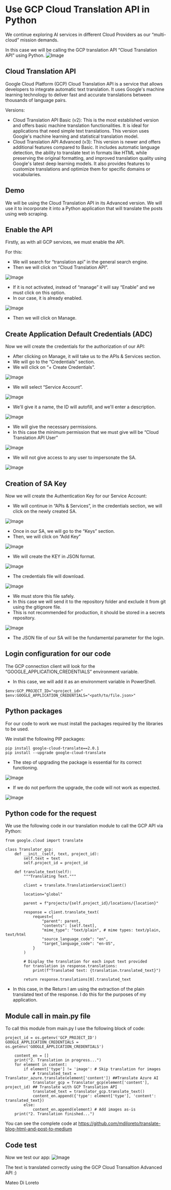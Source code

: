 # Use GCP Cloud Translation API in Python


We continue exploring AI services in different Cloud Providers as our “multi-cloud” mission demands.

In this case we will be calling the GCP translation API “Cloud Translation API” using Python.
![Image](https://madsblog.net/wp-content/uploads/2024/01/GCP_Pyt.png)

## Cloud Translation API


Google Cloud Platform (GCP) Cloud Translation API is a service that allows developers to integrate automatic text translation. It uses Google's machine learning technology to deliver fast and accurate translations between thousands of language pairs.

Versions:

* Cloud Translation API Basic (v2): This is the most established version and offers basic machine translation functionalities. It is ideal for applications that need simple text translations. This version uses Google's machine learning and statistical translation model.
* Cloud Translation API Advanced (v3): This version is newer and offers additional features compared to Basic. It includes automatic language detection, the ability to translate text in formats like HTML while preserving the original formatting, and improved translation quality using Google's latest deep learning models. It also provides features to customize translations and optimize them for specific domains or vocabularies.



## Demo


We will be using the Cloud Translation API in its Advanced version. We will use it to incorporate it into a Python application that will translate the posts using web scraping.
## Enable the API


Firstly, as with all GCP services, we must enable the API.

For this:

* We will search for “translation api” in the general search engine.
* Then we will click on “Cloud Translation API”.



![Image](https://madsblog.net/wp-content/uploads/2024/01/image-29.png)


* If it is not activated, instead of “manage” it will say “Enable” and we must click on this option.
* In our case, it is already enabled.



![Image](https://madsblog.net/wp-content/uploads/2024/01/image-30.png)


* Then we will click on Manage.



## Create Application Default Credentials (ADC)


Now we will create the credentials for the authorization of our API:

* After clicking on Manage, it will take us to the APIs & Services section.
* We will go to the “Credentials” section.
* We will click on “+ Create Credentials”.



![Image](https://madsblog.net/wp-content/uploads/2024/01/image-31.png)


* We will select “Service Account”.



![Image](https://madsblog.net/wp-content/uploads/2024/01/image-32.png)


* We'll give it a name, the ID will autofill, and we'll enter a description.



![Image](https://madsblog.net/wp-content/uploads/2024/01/image-33.png)


* We will give the necessary permissions.
* In this case the minimum permission that we must give will be “Cloud Translation API User”



![Image](https://madsblog.net/wp-content/uploads/2024/01/image-34.png)


* We will not give access to any user to impersonate the SA.



![Image](https://madsblog.net/wp-content/uploads/2024/01/image-35.png)

## Creation of SA Key


Now we will create the Authentication Key for our Service Account:

* We will continue in “APIs & Services”, in the credentials section, we will click on the newly created SA.



![Image](https://madsblog.net/wp-content/uploads/2024/01/image-36-1024x690.png)


* Once in our SA, we will go to the “Keys” section.
* Then, we will click on “Add Key”



![Image](https://madsblog.net/wp-content/uploads/2024/01/image-37.png)


* We will create the KEY in JSON format.



![Image](https://madsblog.net/wp-content/uploads/2024/01/image-38.png)


* The credentials file will download.



![Image](https://madsblog.net/wp-content/uploads/2024/01/image-39.png)


* We must store this file safely.
* In this case we will send it to the repository folder and exclude it from git using the gitignore file.
* This is not recommended for production, it should be stored in a secrets repository.



![Image](https://madsblog.net/wp-content/uploads/2024/01/image-40.png)


* The JSON file of our SA will be the fundamental parameter for the login.



## Login configuration for our code


The GCP connection client will look for the “GOOGLE_APPLICATION_CREDENTIALS” environment variable.

* In this case, we will add it as an environment variable in PowerShell.




```
$env:GCP_PROJECT_ID="<project_id>"
$env:GOOGLE_APPLICATION_CREDENTIALS="<path/to/file.json>"
```
## Python packages


For our code to work we must install the packages required by the libraries to be used.

We install the following PIP packages:




```
pip install google-cloud-translate==2.0.1
pip install --upgrade google-cloud-translate
```

* The step of upgrading the package is essential for its correct functioning.



![Image](https://madsblog.net/wp-content/uploads/2024/01/image-43-1024x318.png)


* If we do not perform the upgrade, the code will not work as expected.



![Image](https://madsblog.net/wp-content/uploads/2024/01/image-44-1024x277.png)

## Python code for the request


We use the following code in our translation module to call the GCP API via Python:

```
from google.cloud import translate

class Translator_gcp:
    def __init__(self, text, project_id):
        self.text = text
        self.project_id = project_id

    def translate_text(self):
        """Translating Text."""

        client = translate.TranslationServiceClient()

        location="global"

        parent = f"projects/{self.project_id}/locations/{location}"

        response = client.translate_text(
            request={
                "parent": parent,
                "contents": [self.text],
                "mime_type": "text/plain", # mime types: text/plain, text/html
                "source_language_code": "en",
                "target_language_code": "en-US",
            }
        )

        # Display the translation for each input text provided
        for translation in response.translations:
            print(f"Translated text: {translation.translated_text}")

        return response.translations[0].translated_text
```

* In this case, in the Return I am using the extraction of the plain translated text of the response. I do this for the purposes of my application.



## Module call in main.py file


To call this module from main.py I use the following block of code:

```
project_id = os.getenv('GCP_PROJECT_ID')
GOOGLE_APPLICATION_CREDENTIALS = os.getenv('GOOGLE_APPLICATION_CREDENTIALS')

    content_en = []
    print("2. Translation in progress...")
    for element in content:
        if element['type'] != 'image': # Skip translation for images
            # translated_text = Translator_azure.translate(element['content']) ##Translate Azure AI
            translator_gcp = Translator_gcp(element['content'], project_id) ## Translate with GCP Translation API
            translated_text = translator_gcp.translate_text()
            content_en.append({'type': element['type'], 'content': translated_text})
        else:
            content_en.append(element) # Add images as-is
    print("2. Translation finished...")
```

You can see the complete code at https://github.com/mdiloreto/translate-blog-html-and-post-to-medium
## Code test


Now we test our app:
![Image](https://madsblog.net/wp-content/uploads/2024/01/image-46.png)


The text is translated correctly using the GCP Cloud Transaltion Advanced API :)

Mateo Di Loreto
